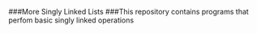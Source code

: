 ###More Singly Linked Lists
###This repository contains programs that perfom basic singly linked operations
